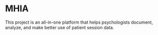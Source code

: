 # MHIA
This project is an all-in-one platform that helps psychologists document, analyze, and make better use of patient session data.
